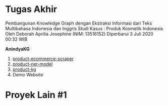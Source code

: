 # Tugas Akhir 
Pembangunan Knowledge Graph dengan Ekstraksi Informasi dari Teks Multibahasa Indonesia dan Inggris Studi Kasus : Produk Kosmetik Indonesia <br>
Oleh Deborah Aprilia Josephine (NIM: 13516152)
Diperbarui 3 Juli 2020 00:32 WIB

**AnindyaKG**
1. [product-ecommerce-scraper](https://github.com/deborrrrrah/product-ecommerce-scraper)
2. [product-ner-model](https://github.com/deborrrrrah/product-ner-model)
3. [product-kg](https://github.com/deborrrrrah/product-kg)
4. Demo Website

# Proyek Lain #1